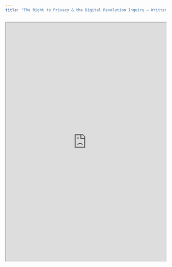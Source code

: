 ```yaml
---
title: "The Right to Privacy & the Digital Revolution Inquiry – Written evidence to the Joint Committee on Human Rights"
---
```



<iframe height="750" width="100%" src="https://ewelton.github.io/ktest/wiki.html#The%20Right%20to%20Privacy%20&%20the%20Digital%20Revolution%20Inquiry%20%E2%80%93%20Written%20evidence%20to%20the%20Joint%20Committee%20on%20Human%20Rights"></iframe>
